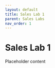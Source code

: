 ```yaml
---
layout: default
title: Sales Lab 1
parent: Sales Labs
nav_order: 1
---
```


# Sales Lab 1
Placeholder content
